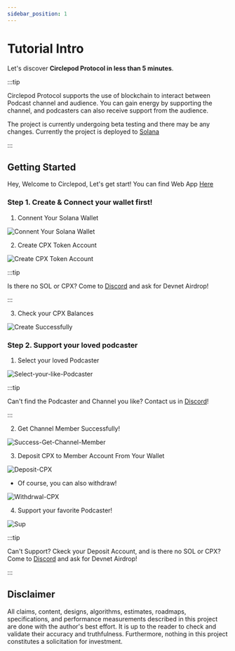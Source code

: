 ```yaml
---
sidebar_position: 1
---
```


# Tutorial Intro

Let's discover **Circlepod Protocol in less than 5 minutes**.

:::tip

Circlepod Protocol supports the use of blockchain to interact between Podcast channel and audience. You can gain energy by supporting the channel, and podcasters can also receive support from the audience.

The project is currently undergoing beta testing and there may be any changes. Currently the project is deployed to [Solana](https://solana.com/)

:::

## Getting Started

Hey, Welcome to Circlepod, Let's get start!
You can find Web App [Here](/docs/links)

### Step 1. Create & Connect your wallet first!
1. Connent Your Solana Wallet

![Connent Your Solana Wallet](/img/tutorial/connect-wallet.png)

2. Create CPX Token Account

![Create CPX Token Account](/img/tutorial/create-wallet.png)

:::tip

Is there no SOL or CPX? Come to [Discord](https://discord.gg/4rTM9tRV8s) and ask for Devnet Airdrop!

:::

3. Check your CPX Balances

![Create Successfully](/img/tutorial/create-successfully.png)

### Step 2. Support your loved podcaster

1. Select your loved Podcaster

![Select-your-like-Podcaster](/img/channel/support/choose-this-channel.png)

:::tip

Can't find the Podcaster and Channel you like? Contact us in [Discord](https://discord.gg/6ACR6uDJTC)!

:::

2. Get Channel Member Successfully!

![Success-Get-Channel-Member](/img/tutorial/pool.png)

3. Deposit CPX to Member Account From Your Wallet

![Deposit-CPX](/img/tutorial/deposit.png)

* Of course, you can also withdraw!

![Withdrwal-CPX](/img/tutorial/withdraw.png)

4. Support your favorite Podcaster!

![Sup](/img/tutorial/sup-channel.png)

:::tip

Can't Support? Ckeck your Deposit Account, and is there no SOL or CPX? Come to [Discord](https://discord.gg/4rTM9tRV8s) and ask for Devnet Airdrop!

:::

## Disclaimer

All claims, content, designs, algorithms, estimates, roadmaps, specifications, and performance measurements described in this project are done with the author's best effort. It is up to the reader to check and validate their accuracy and truthfulness. Furthermore, nothing in this project constitutes a solicitation for investment.
